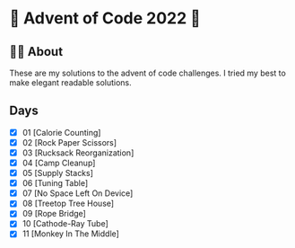 # 🎄 Advent of Code 2022 🎄

## 🎅🏻 About

These are my solutions to the advent of code challenges. I tried my best to make elegant readable solutions.


## Days

- [x] 01 [Calorie Counting]
- [x] 02 [Rock Paper Scissors]
- [x] 03 [Rucksack Reorganization]
- [x] 04 [Camp Cleanup]
- [x] 05 [Supply Stacks]
- [x] 06 [Tuning Table]
- [x] 07 [No Space Left On Device]
- [x] 08 [Treetop Tree House]
- [x] 09 [Rope Bridge]
- [x] 10 [Cathode-Ray Tube]
- [x] 11 [Monkey In The Middle]
